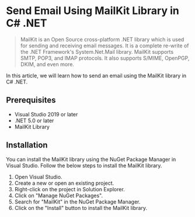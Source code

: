 # Send Email Using MailKit Library in C# .NET 

> MailKit is an Open Source cross-platform .NET library which is used for sending and receiving email messages. It is a complete re-write of the .NET Framework's System.Net.Mail library. MailKit supports SMTP, POP3, and IMAP protocols. It also supports S/MIME, OpenPGP, DKIM, and even more.

In this article, we will learn how to send an email using the MailKit library in C# .NET.

## Prerequisites
- Visual Studio 2019 or later
- .NET 5.0 or later
- MailKit Library

## Installation
You can install the MailKit library using the NuGet Package Manager in Visual Studio. Follow the below steps to install the MailKit library.

1. Open Visual Studio.
2. Create a new or open an existing project.
3. Right-click on the project in Solution Explorer.
4. Click on "Manage NuGet Packages".
5. Search for "MailKit" in the NuGet Package Manager.
6. Click on the "Install" button to install the MailKit library.
